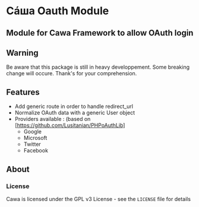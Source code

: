 # Сáша Oauth Module
Module for Cawa Framework to allow OAuth login
-----

## Warning
Be aware that this package is still in heavy developpement.
Some breaking change will occure. Thank's for your comprehension.

## Features
* Add generic route in order to handle redirect_url
* Normalize OAuth data with a generic User object
* Providers available : (based on [https://github.com/Lusitanian/PHPoAuthLib]
  * Google
  * Microsoft
  * Twitter
  * Facebook

## About

### License

Cawa is licensed under the GPL v3 License - see the `LICENSE` file for details

